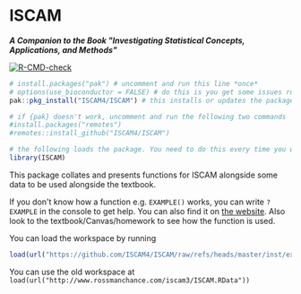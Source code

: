 ISCAM
==============
***A Companion to the Book "Investigating Statistical Concepts, Applications, and Methods"***

<!-- badges: start -->
  [![R-CMD-check](https://github.com/ISCAM4/ISCAM/actions/workflows/R-CMD-check.yaml/badge.svg)](https://github.com/ISCAM4/ISCAM/actions/workflows/R-CMD-check.yaml)
<!-- badges: end -->

```r
# install.packages("pak") # uncomment and run this line *once*
# options(use_bioconductor = FALSE) # do this is you get some issues running the next line when connected to the eduroam network
pak::pkg_install("ISCAM4/ISCAM") # this installs or updates the package

# if {pak} doesn't work, uncomment and run the following two commands
#install.packages("remotes")
#remotes::install_github("ISCAM4/ISCAM")

# the following loads the package. You need to do this every time you want to use ISCAM functions
library(ISCAM)
```

This package collates and presents functions for ISCAM alongside some data to be used alongside the textbook.

If you don't know how a function e.g. `EXAMPLE()` works, you can write `?EXAMPLE` in the console to get help. You can also find it on [the website](https://iscam4.github.io/ISCAM/reference/index.html). Also look to the textbook/Canvas/homework to see how the function is used.

You can load the workspace by running

```r
load(url("https://github.com/ISCAM4/ISCAM/raw/refs/heads/master/inst/extdata/ISCAM.RData"))
```
<!-- ```r
load(url("http://www.rossmanchance.com/iscam4/ISCAM.RData"))
``` -->

You can use the old workspace at `load(url("http://www.rossmanchance.com/iscam3/ISCAM.RData"))`

<!-- 
TODO:
- [ ] Create vignette?
- [ ] Add examples
- [ ] Tests? 
-->
